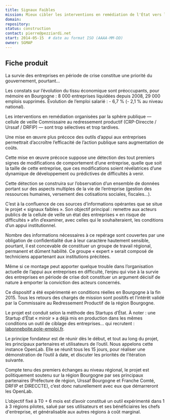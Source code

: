 ```yaml
---
title: Signaux Faibles
mission: Mieux cibler les interventions en remédiation de l'État vers les entreprises en difficulté.
domain:
repository:
status: construction
contact: pierre@pezziardi.net
start: 2014-05-15  # date au format ISO (AAAA-MM-DD)
owner: SGMAP
---
```


## Fiche produit

La survie des entreprises en période de crise constitue une priorité du gouvernement, pourtant…

Les constats sur l’évolution du tissu économique sont préoccupants, pour mémoire en Bourgogne&nbsp;: 8&nbsp;000 entreprises liquidées depuis 2008, 29&nbsp;000 emplois supprimés. Évolution de l’emploi salarié : -&nbsp;6,7&nbsp;% (-&nbsp;2,1&nbsp;% au niveau national).

Les interventions en remédiation organisées par la sphère publique — cellule de veille Commissaire au redressement productif (CRP-Direccte / Urssaf / DRFIP) — sont trop sélectives et trop tardives.

Une mise en œuvre plus précoce des outils d’appui aux entreprises permettrait d’accroître l’efficacité de l’action publique sans augmentation de coûts.

Cette mise en œuvre précoce suppose une détection des tout premiers signes de modifications de comportement d’une entreprise, quelle que soit la taille de cette entreprise, que ces modifications soient révélatrices d’une dynamique de développement ou prédictives de difficultés à venir.

Cette détection se construira sur l’observation d’un ensemble de données portant sur des aspects multiples de la vie de l’entreprise (gestion des ressources humaines, versement des cotisations sociales, fiscales…).

C’est à la confluence de ces sources d’informations opérantes que se situe le projet «&nbsp;signaux faibles&nbsp;». Son objectif principal : remettre aux acteurs publics de la cellule de veille un état des entreprises «&nbsp;en risque de difficultés&nbsp;» afin d’examiner, avec celles qui le souhaiteraient, les conditions d’un appui institutionnel.

Nombre des informations nécessaires à ce repérage sont couvertes par une obligation de confidentialité due à leur caractère hautement sensible, pourtant, il est concevable de constituer un groupe de travail régional, permanent et dûment habilité. Ce groupe «&nbsp;expert&nbsp;» serait composé de techniciens appartenant aux institutions précitées.

Même si ce montage peut apporter quelque trouble dans l’organisation actuelle de l’appui aux entreprises en difficulté, l’enjeu qui vise à la survie des entreprises en période de crise doit constituer un argument décisif de nature à emporter la conviction des acteurs concernés.

Ce dispositif a été expérimenté en conditions réelles en Bourgogne à la fin 2015. Tous les retours des chargés de mission sont positifs et l’intérêt validé par la Commissaire au Redressement Productif de la région Bourgogne.

Le projet est conduit selon la méthode des Startups d’État. À noter : une Startup d’État «&nbsp;miroir&nbsp;» a déjà mis en production dans les mêmes conditions un outil de ciblage des entreprises… qui recrutent : [labonneboite.pole-emploi.fr](http://labonneboite.pole-emploi.fr).

Le principe fondateur est de réunir dès le début, et tout au long du projet, les principaux partenaires et utilisateurs de l’outil. Nous appelons cette instance OpenLab. Elle se réunit tous les 15 jours, pour réaliser une démonstration de l’outil à date, et discuter les priorités de l’itération suivante.

Compte tenu des premiers échanges au niveau régional, le projet est politiquement soutenu sur la région Bourgogne par ses principaux partenaires (Préfecture de région, Urssaf Bourgogne et Franche Comté, DRFIP et DIRECCTE), c’est donc naturellement avec eux que démarreront les OpenLab.

L’objectif fixé à T0&nbsp;+&nbsp;6&nbsp;mois est d’avoir constitué un outil expérimenté dans 1 à 3 régions pilotes, salué par ses utilisateurs et ses bénéficiaires les chefs d'entreprise, et généralisable aux autres régions à coût marginal.
